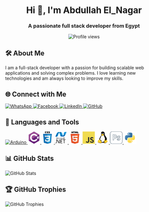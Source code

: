 <h1 align="center">Hi 👋, I'm Abdullah El_Nagar</h1>
<h3 align="center">A passionate full stack developer from Egypt</h3>

<p align="center">
  <img src="https://komarev.com/ghpvc/?username=abdullahelnagar&label=Profile%20views&color=0e75b6&style=flat" alt="Profile views" />
</p>

<h2 align="left">🛠 About Me</h2>
<p align="left">
  I am a full-stack developer with a passion for building scalable web applications and solving complex problems. I love learning new technologies and am always looking to improve my skills.
</p>

<h2 align="left">🌐 Connect with Me</h2>
<p align="left">
  <!-- أيقونة WhatsApp -->
  <a href="https://wa.me/201102648931" target="_blank">
    <img src="https://img.icons8.com/color/48/000000/whatsapp.png" alt="WhatsApp" width="40" height="40"/>
  </a>
  <!-- أيقونة Facebook -->
  <a href="https://www.facebook.com/profile.php?id=100011724428984&sk=about&locale=ar_AR" target="_blank">
    <img src="https://img.icons8.com/color/48/000000/facebook.png" alt="Facebook" width="40" height="40"/>
  </a>
  <!-- إضافة LinkedIn -->
  <a href="https://www.linkedin.com/in/abdullah-elnagar" target="_blank">
    <img src="https://img.icons8.com/color/48/000000/linkedin.png" alt="LinkedIn" width="40" height="40"/>
  </a>
  <!-- إضافة GitHub -->
  <a href="https://github.com/abdullahelnagar" target="_blank">
    <img src="https://img.icons8.com/ios-glyphs/48/000000/github.png" alt="GitHub" width="40" height="40"/>
  </a>
</p>

<h2 align="left">🚀 Languages and Tools</h2>
<p align="left">
  <a href="https://www.arduino.cc/" target="_blank" rel="noreferrer">
    <img src="https://cdn.worldvectorlogo.com/logos/arduino-1.svg" alt="Arduino" width="40" height="40"/>
  </a>
  <a href="https://www.w3schools.com/cs/" target="_blank" rel="noreferrer">
    <img src="https://raw.githubusercontent.com/devicons/devicon/master/icons/csharp/csharp-original.svg" alt="C#" width="40" height="40"/>
  </a>
  <a href="https://www.w3schools.com/css/" target="_blank" rel="noreferrer">
    <img src="https://raw.githubusercontent.com/devicons/devicon/master/icons/css3/css3-original-wordmark.svg" alt="CSS3" width="40" height="40"/>
  </a>
  <a href="https://dotnet.microsoft.com/" target="_blank" rel="noreferrer">
    <img src="https://raw.githubusercontent.com/devicons/devicon/master/icons/dot-net/dot-net-original-wordmark.svg" alt=".NET" width="40" height="40"/>
  </a>
  <a href="https://www.w3.org/html/" target="_blank" rel="noreferrer">
    <img src="https://raw.githubusercontent.com/devicons/devicon/master/icons/html5/html5-original-wordmark.svg" alt="HTML5" width="40" height="40"/>
  </a>
  <a href="https://developer.mozilla.org/en-US/docs/Web/JavaScript" target="_blank" rel="noreferrer">
    <img src="https://raw.githubusercontent.com/devicons/devicon/master/icons/javascript/javascript-original.svg" alt="JavaScript" width="40" height="40"/>
  </a>
  <a href="https://www.linux.org/" target="_blank" rel="noreferrer">
    <img src="https://raw.githubusercontent.com/devicons/devicon/master/icons/linux/linux-original.svg" alt="Linux" width="40" height="40"/>
  </a>
  <a href="https://www.photoshop.com/en" target="_blank" rel="noreferrer">
    <img src="https://raw.githubusercontent.com/devicons/devicon/master/icons/photoshop/photoshop-line.svg" alt="Photoshop" width="40" height="40"/>
  </a>
  <a href="https://www.python.org" target="_blank" rel="noreferrer">
    <img src="https://raw.githubusercontent.com/devicons/devicon/master/icons/python/python-original.svg" alt="Python" width="40" height="40"/>
  </a>
</p>

<h2 align="left">📊 GitHub Stats</h2>
<p align="left">
  <img src="https://github-readme-stats.vercel.app/api?username=abdullahelnagar&show_icons=true&theme=radical" alt="GitHub Stats" />
</p>

<h2 align="left">🏆 GitHub Trophies</h2>
<p align="left">
  <img src="https://github-profile-trophy.vercel.app/?username=abdullahelnagar&theme=darkhub" alt="GitHub Trophies" />
</p>
